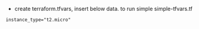 - create terraform.tfvars, insert below data. to run simple simple-tfvars.tf
```
instance_type="t2.micro"
```
